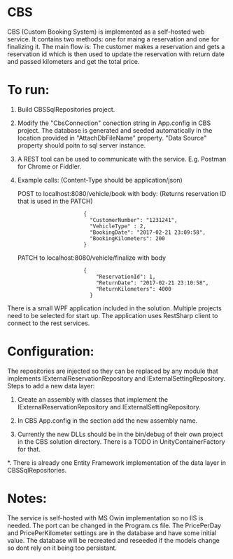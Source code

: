 # CBS
CBS (Custom Booking System) is implemented as a self-hosted web service.
It contains two methods: one for maing a reservation and one for finalizing it.
The main flow is: The customer makes a reservation and gets a reservation id which is then used to update the reservation with return date and passed kilometers and get the total price. 

# To run:
1. Build CBSSqlRepositories project.
2. Modify the "CbsConnection" conection string in App.config in CBS project. The database is generated and seeded automatically in the location provided in "AttachDbFileName" property. "Data Source" property should poitn to sql server instance. 
3. A REST tool can be used to communicate with the service. E.g. Postman for Chrome or Fiddler. 
4. Example calls: (Content-Type should be application/json)     

   POST to localhost:8080/vehicle/book with body: (Returns reservation ID that is used in the PATCH)
   
                            {
                              "CustomerNumber": "1231241",
                              "VehicleType" : 2,
                              "BookingDate": "2017-02-21 23:09:58",
                              "BookingKilometers": 200
                            }
                            
    PATCH to localhost:8080/vehicle/finalize with body 
    
                            {
                                "ReservationId": 1,
                                "ReturnDate": "2017-02-21 23:10:58",
                                "ReturnKilometers": 4000
                              }
   
There is a small WPF application included in the solution. Multiple projects need to be selected for start up. The application uses RestSharp client to connect to the rest services. 
                             
# Configuration:
The repositories are injected so they can be replaced by any module that implements IExternalReservationRepository and IExternalSettingRepository.   
Steps to add a new data layer:   

1. Create an assembly with classes that implement the IExternalReservationRepository and IExternalSettingRepository.      

2. In CBS App.config in the <unity> section add the new assembly name.      

3. Currently the new DLLs should be in the bin/debug of their own project in the CBS solution directory. There is a TODO in UnityContainerFactory for that.      

*. There is already one Entity Framework implementation of the data layer in CBSSqlRepositories.   

# Notes:
The service is self-hosted with MS Owin implementation so no IIS is needed. The port can be changed in the Program.cs file.
The PricePerDay and PricePerKilometer settings are in the database and have some initial value. 
The database will be recreated and reseeded if the models change so dont rely on it being too persistant. 
